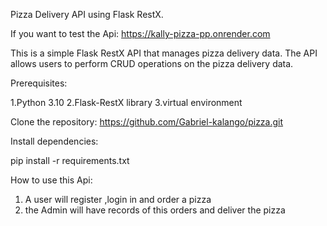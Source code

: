 Pizza Delivery API using Flask RestX.


If you want to test the Api:  https://kally-pizza-pp.onrender.com


This is a simple Flask RestX API that manages pizza delivery data. The API allows users to perform CRUD operations on the pizza delivery data.

Prerequisites:

1.Python 3.10
2.Flask-RestX library
3.virtual environment 


Clone the repository: https://github.com/Gabriel-kalango/pizza.git


Install dependencies:

pip install -r requirements.txt


How to use this Api:
1. A user  will register ,login in and order a pizza
2. the Admin will have records of this orders and deliver the pizza